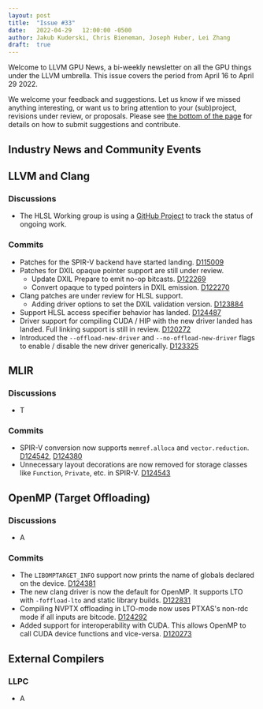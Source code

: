 ```yaml
---
layout: post
title:  "Issue #33"
date:   2022-04-29   12:00:00 -0500
author: Jakub Kuderski, Chris Bieneman, Joseph Huber, Lei Zhang
draft:  true
---
```


Welcome to LLVM GPU News, a bi-weekly newsletter on all the GPU things under the LLVM umbrella.
This issue covers the period from April 16 to April 29 2022.

We welcome your feedback and suggestions. Let us know if we missed anything interesting, or want us to bring attention to your (sub)project, revisions under review, or proposals. Please see [the bottom of the page](https://llvm-gpu-news.github.io/about/) for details on how to submit suggestions and contribute.


## Industry News and Community Events


##  LLVM and Clang

### Discussions

* The HLSL Working group is using a [GitHub Project](https://github.com/orgs/llvm/projects/4) to track the status of ongoing work.

### Commits

* Patches for the SPIR-V backend have started landing. [D115009](https://reviews.llvm.org/D115009)
* Patches for DXIL opaque pointer support are still under review.
  - Update DXIL Prepare to emit no-op bitcasts. [D122269](https://reviews.llvm.org/D122269)
  - Convert opaque to typed pointers in DXIL emission. [D122270](https://reviews.llvm.org/D122270)
* Clang patches are under review for HLSL support.
  - Adding driver options to set the DXIL validation version. [D123884](https://reviews.llvm.org/D123884)
* Support HLSL access specifier behavior has landed. [D124487](https://reviews.llvm.org/D124487)
* Driver support for compiling CUDA / HIP with the new driver landed has landed. Full linking support is still in review. [D120272](https://reviews.llvm.org/D120272)
* Introduced the `--offload-new-driver` and `--no-offload-new-driver` flags to enable / disable the new driver generically. [D123325](https://reviews.llvm.org/D123325)


## MLIR

### Discussions

* T

### Commits

* SPIR-V conversion now supports `memref.alloca` and `vector.reduction`. [D124542](https://reviews.llvm.org/D124542), [D124380](https://reviews.llvm.org/D124380)
* Unnecessary layout decorations are now removed for storage classes like `Function`, `Private`, etc. in SPIR-V. [D124543](https://reviews.llvm.org/D124543)


## OpenMP (Target Offloading)

### Discussions

* A

### Commits

* The `LIBOMPTARGET_INFO` support now prints the name of globals declared on the device. [D124381](https://reviews.llvm.org/D124381)
* The new clang driver is now the default for OpenMP. It supports LTO with `-foffload-lto` and static library builds. [D122831](https://reviews.llvm.org/D122831)
* Compiling NVPTX offloading in LTO-mode now uses PTXAS's non-rdc mode if all inputs are bitcode. [D124292](https://reviews.llvm.org/D124292)
* Added support for interoperability with CUDA. This allows OpenMP to call CUDA device functions and vice-versa. [D120273](https://reviews.llvm.org/D120273)


## External Compilers

### LLPC

* A
